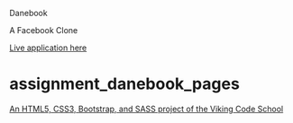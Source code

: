 Danebook

A Facebook Clone

[Live application here](http://danebook-viking.herokuapp.com)

# assignment_danebook_pages
[An HTML5, CSS3, Bootstrap, and SASS project of the Viking Code School](http://www.vikingcodeschool.com)